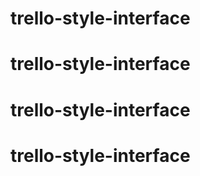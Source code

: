 # trello-style-interface
# trello-style-interface
# trello-style-interface
# trello-style-interface
